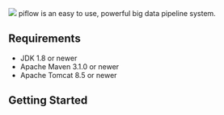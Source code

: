 ![](https://github.com/cas-bigdatalab/piflow/blob/master/doc/piflow-logo2.png) 
piflow is an easy to use, powerful big data pipeline system.
## Requirements
* JDK 1.8 or newer
* Apache Maven 3.1.0 or newer
* Apache Tomcat 8.5 or newer
## Getting Started


